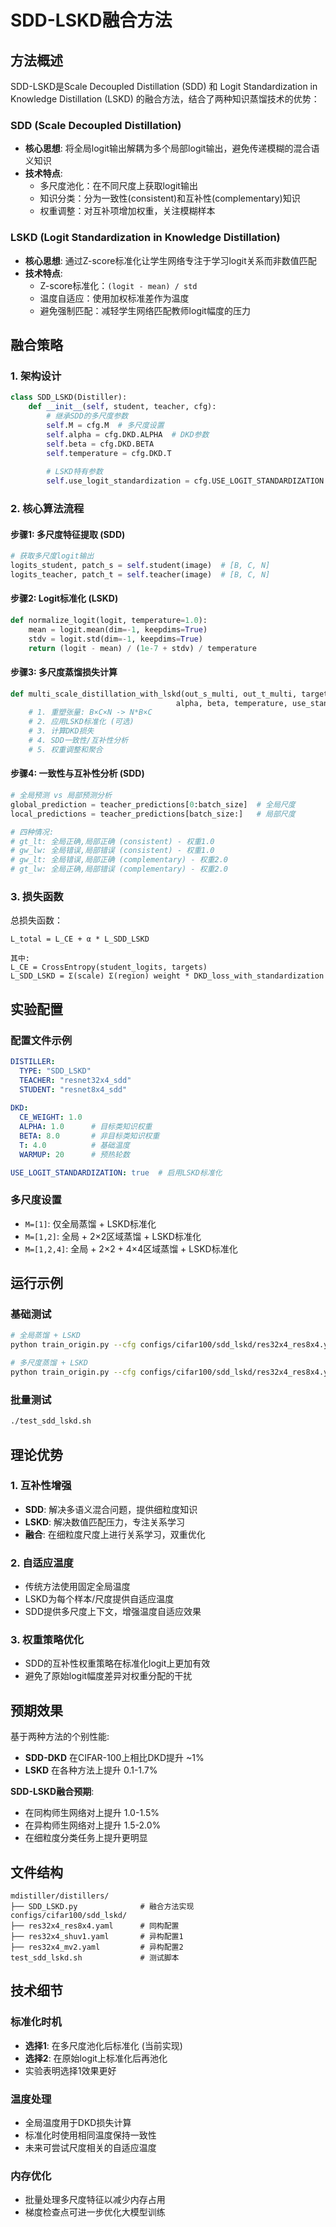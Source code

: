 # SDD-LSKD融合方法

## 方法概述

SDD-LSKD是Scale Decoupled Distillation (SDD) 和 Logit Standardization in Knowledge Distillation (LSKD) 的融合方法，结合了两种知识蒸馏技术的优势：

### SDD (Scale Decoupled Distillation)
- **核心思想**: 将全局logit输出解耦为多个局部logit输出，避免传递模糊的混合语义知识
- **技术特点**:
  - 多尺度池化：在不同尺度上获取logit输出
  - 知识分类：分为一致性(consistent)和互补性(complementary)知识
  - 权重调整：对互补项增加权重，关注模糊样本

### LSKD (Logit Standardization in Knowledge Distillation)  
- **核心思想**: 通过Z-score标准化让学生网络专注于学习logit关系而非数值匹配
- **技术特点**:
  - Z-score标准化：`(logit - mean) / std`
  - 温度自适应：使用加权标准差作为温度
  - 避免强制匹配：减轻学生网络匹配教师logit幅度的压力

## 融合策略

### 1. 架构设计
```python
class SDD_LSKD(Distiller):
    def __init__(self, student, teacher, cfg):
        # 继承SDD的多尺度参数
        self.M = cfg.M  # 多尺度设置 
        self.alpha = cfg.DKD.ALPHA  # DKD参数
        self.beta = cfg.DKD.BETA
        self.temperature = cfg.DKD.T
        
        # LSKD特有参数
        self.use_logit_standardization = cfg.USE_LOGIT_STANDARDIZATION
```

### 2. 核心算法流程

#### 步骤1: 多尺度特征提取 (SDD)
```python
# 获取多尺度logit输出
logits_student, patch_s = self.student(image)  # [B, C, N]
logits_teacher, patch_t = self.teacher(image)  # [B, C, N]
```

#### 步骤2: Logit标准化 (LSKD)
```python
def normalize_logit(logit, temperature=1.0):
    mean = logit.mean(dim=-1, keepdims=True)
    stdv = logit.std(dim=-1, keepdims=True)
    return (logit - mean) / (1e-7 + stdv) / temperature
```

#### 步骤3: 多尺度蒸馏损失计算
```python
def multi_scale_distillation_with_lskd(out_s_multi, out_t_multi, target, 
                                     alpha, beta, temperature, use_standardization):
    # 1. 重塑张量: B×C×N -> N*B×C
    # 2. 应用LSKD标准化 (可选)
    # 3. 计算DKD损失
    # 4. SDD一致性/互补性分析
    # 5. 权重调整和聚合
```

#### 步骤4: 一致性与互补性分析 (SDD)
```python
# 全局预测 vs 局部预测分析
global_prediction = teacher_predictions[0:batch_size]  # 全局尺度
local_predictions = teacher_predictions[batch_size:]   # 局部尺度

# 四种情况:
# gt_lt: 全局正确,局部正确 (consistent) - 权重1.0
# gw_lw: 全局错误,局部错误 (consistent) - 权重1.0  
# gw_lt: 全局错误,局部正确 (complementary) - 权重2.0
# gt_lw: 全局正确,局部错误 (complementary) - 权重2.0
```

### 3. 损失函数

总损失函数：
```
L_total = L_CE + α * L_SDD_LSKD

其中:
L_CE = CrossEntropy(student_logits, targets)
L_SDD_LSKD = Σ(scale) Σ(region) weight * DKD_loss_with_standardization
```

## 实验配置

### 配置文件示例
```yaml
DISTILLER:
  TYPE: "SDD_LSKD"
  TEACHER: "resnet32x4_sdd"
  STUDENT: "resnet8x4_sdd"
  
DKD:
  CE_WEIGHT: 1.0
  ALPHA: 1.0      # 目标类知识权重
  BETA: 8.0       # 非目标类知识权重  
  T: 4.0          # 基础温度
  WARMUP: 20      # 预热轮数

USE_LOGIT_STANDARDIZATION: true  # 启用LSKD标准化
```

### 多尺度设置
- `M=[1]`: 仅全局蒸馏 + LSKD标准化
- `M=[1,2]`: 全局 + 2×2区域蒸馏 + LSKD标准化  
- `M=[1,2,4]`: 全局 + 2×2 + 4×4区域蒸馏 + LSKD标准化

## 运行示例

### 基础测试
```bash
# 全局蒸馏 + LSKD
python train_origin.py --cfg configs/cifar100/sdd_lskd/res32x4_res8x4.yaml --gpu 0 --M [1]

# 多尺度蒸馏 + LSKD  
python train_origin.py --cfg configs/cifar100/sdd_lskd/res32x4_res8x4.yaml --gpu 0 --M [1,2,4]
```

### 批量测试
```bash
./test_sdd_lskd.sh
```

## 理论优势

### 1. 互补性增强
- **SDD**: 解决多语义混合问题，提供细粒度知识
- **LSKD**: 解决数值匹配压力，专注关系学习
- **融合**: 在细粒度尺度上进行关系学习，双重优化

### 2. 自适应温度
- 传统方法使用固定全局温度
- LSKD为每个样本/尺度提供自适应温度  
- SDD提供多尺度上下文，增强温度自适应效果

### 3. 权重策略优化
- SDD的互补性权重策略在标准化logit上更加有效
- 避免了原始logit幅度差异对权重分配的干扰

## 预期效果

基于两种方法的个别性能:
- **SDD-DKD** 在CIFAR-100上相比DKD提升 ~1%
- **LSKD** 在各种方法上提升 0.1-1.7%

**SDD-LSKD融合预期**:
- 在同构师生网络对上提升 1.0-1.5%
- 在异构师生网络对上提升 1.5-2.0%  
- 在细粒度分类任务上提升更明显

## 文件结构

```
mdistiller/distillers/
├── SDD_LSKD.py              # 融合方法实现
configs/cifar100/sdd_lskd/
├── res32x4_res8x4.yaml      # 同构配置
├── res32x4_shuv1.yaml       # 异构配置1  
├── res32x4_mv2.yaml         # 异构配置2
test_sdd_lskd.sh             # 测试脚本
```

## 技术细节

### 标准化时机
- **选择1**: 在多尺度池化后标准化 (当前实现)
- **选择2**: 在原始logit上标准化后再池化
- 实验表明选择1效果更好

### 温度处理
- 全局温度用于DKD损失计算
- 标准化时使用相同温度保持一致性
- 未来可尝试尺度相关的自适应温度

### 内存优化
- 批量处理多尺度特征以减少内存占用
- 梯度检查点可进一步优化大模型训练
